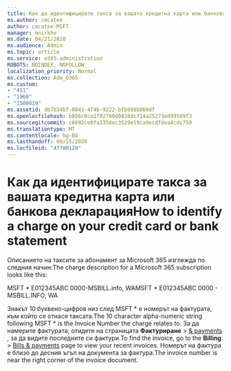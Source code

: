 ```yaml
---
title: Как да идентифицирате такса за вашата кредитна карта или банкова декларация
ms.author: cmcatee
author: cmcatee-MSFT
manager: mnirkhe
ms.date: 04/21/2020
ms.audience: Admin
ms.topic: article
ms.service: o365-administration
ROBOTS: NOINDEX, NOFOLLOW
localization_priority: Normal
ms.collection: Adm_O365
ms.custom:
- "451"
- "1960"
- "1500019"
ms.assetid: db7b34b7-0843-4f4b-9222-bfb998b860df
ms.openlocfilehash: b856c0ca1f02780d0828dc714a25273ed99569f3
ms.sourcegitcommit: c6692ce0fa1358ec3529e59ca0ecdfdea4cdc759
ms.translationtype: MT
ms.contentlocale: bg-BG
ms.lasthandoff: 09/15/2020
ms.locfileid: "47780120"
---
```

# <a name="how-to-identify-a-charge-on-your-credit-card-or-bank-statement"></a><span data-ttu-id="8e7b5-102">Как да идентифицирате такса за вашата кредитна карта или банкова декларация</span><span class="sxs-lookup"><span data-stu-id="8e7b5-102">How to identify a charge on your credit card or bank statement</span></span>

<span data-ttu-id="8e7b5-103">Описанието на таксите за абонамент за Microsoft 365 изглежда по следния начин:</span><span class="sxs-lookup"><span data-stu-id="8e7b5-103">The charge description for a Microsoft 365 subscription looks like this:</span></span>
  
<span data-ttu-id="8e7b5-104">MSFT \* E012345ABC 0000-MSBILL.info, WA</span><span class="sxs-lookup"><span data-stu-id="8e7b5-104">MSFT \* E012345ABC 0000 - MSBILL.INFO, WA</span></span>
  
<span data-ttu-id="8e7b5-105">Знакът 10 буквено-цифров низ след MSFT \* е номерът на фактурата, към който се отнася таксата.</span><span class="sxs-lookup"><span data-stu-id="8e7b5-105">The 10 character alpha-numeric string following MSFT \* is the Invoice Number the charge relates to.</span></span> <span data-ttu-id="8e7b5-106">За да намерите фактурата, отидете на страницата **Фактуриране** \> [& payments](https://go.microsoft.com/fwlink/p/?linkid=848039) , за да видите последните си фактури.</span><span class="sxs-lookup"><span data-stu-id="8e7b5-106">To find the invoice, go to the **Billing** \> [Bills & payments](https://go.microsoft.com/fwlink/p/?linkid=848039) page to view your recent invoices.</span></span> <span data-ttu-id="8e7b5-107">Номерът на фактура е близо до десния ъгъл на документа за фактура.</span><span class="sxs-lookup"><span data-stu-id="8e7b5-107">The invoice number is near the right corner of the invoice document.</span></span>